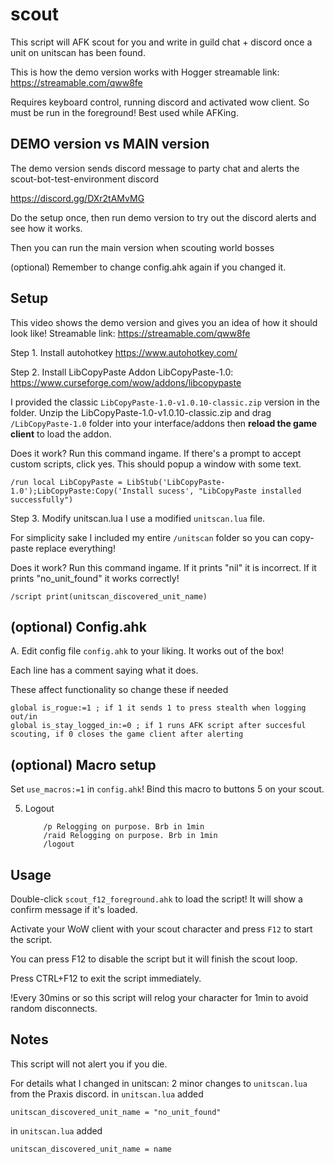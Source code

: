 # scout
This script will AFK scout for you and write in guild chat + discord once a unit on unitscan has been found.

This is how the demo version works with Hogger streamable link: https://streamable.com/qww8fe

Requires keyboard control, running discord and activated wow client. So must be run in the foreground! Best used while AFKing. 

## DEMO version vs MAIN version

The demo version sends discord message to party chat and alerts the scout-bot-test-environment discord

https://discord.gg/DXr2tAMvMG

Do the setup once, then run demo version to try out the discord alerts and see how it works.

Then you can run the main version when scouting world bosses 

(optional) Remember to change config.ahk again if you changed it.

## Setup
This video shows the demo version and gives you an idea of how it should look like! Streamable link: https://streamable.com/qww8fe

Step 1. Install autohotkey
https://www.autohotkey.com/

Step 2. Install LibCopyPaste Addon
LibCopyPaste-1.0: https://www.curseforge.com/wow/addons/libcopypaste

I provided the classic `LibCopyPaste-1.0-v1.0.10-classic.zip` version in the folder. 
Unzip the LibCopyPaste-1.0-v1.0.10-classic.zip and drag `/LibCopyPaste-1.0` folder into your interface/addons then **reload the game client** to load the addon.

Does it work?
Run this command ingame. If there's a prompt to accept custom scripts, click yes.
This should popup a window with some text. 
```
/run local LibCopyPaste = LibStub('LibCopyPaste-1.0');LibCopyPaste:Copy('Install sucess', "LibCopyPaste installed successfully")
```

Step 3. Modify unitscan.lua 
I use a modified `unitscan.lua` file. 

For simplicity sake I included my entire `/unitscan` folder so you can copy-paste replace everything!

Does it work?
Run this command ingame. If it prints "nil" it is incorrect. If it prints "no_unit_found" it works correctly!
```
/script print(unitscan_discovered_unit_name)
```

## (optional) Config.ahk
A. Edit config file `config.ahk` to your liking. It works out of the box! 

Each line has a comment saying what it does.

These affect functionality so change these if needed
```
global is_rogue:=1 ; if 1 it sends 1 to press stealth when logging out/in
global is_stay_logged_in:=0 ; if 1 runs AFK script after succesful scouting, if 0 closes the game client after alerting
```

## (optional) Macro setup
Set `use_macros:=1` in `config.ahk`!
Bind this macro to buttons 5 on your scout.

5. Logout
	```
		/p Relogging on purpose. Brb in 1min
		/raid Relogging on purpose. Brb in 1min
		/logout
	```

## Usage
Double-click `scout_f12_foreground.ahk` to load the script! It will show a confirm message if it's loaded.

Activate your WoW client with your scout character and press `F12` to start the script.

You can press F12 to disable the script but it will finish the scout loop. 

Press CTRL+F12 to exit the script immediately.

!Every 30mins or so this script will relog your character for 1min to avoid random disconnects.

## Notes
This script will not alert you if you die.

For details what I changed in unitscan: 2 minor changes to `unitscan.lua` from the Praxis discord. 
in `unitscan.lua` added 

```
unitscan_discovered_unit_name = "no_unit_found"
```

in `unitscan.lua` added 

```
unitscan_discovered_unit_name = name
```
